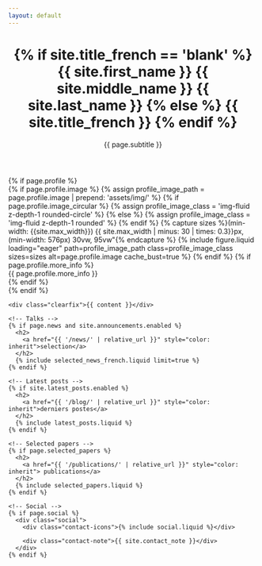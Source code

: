 ```yaml
---
layout: default
---
```

<div class="post">
  <header class="post-header">
    <h1 class="post-title">
      {% if site.title_french == 'blank' %}
        <span class="font-weight-bold">{{ site.first_name }}</span> {{ site.middle_name }}
        {{ site.last_name }}
      {% else %}
        {{ site.title_french }}
      {% endif %}
    </h1>
    <p class="desc">{{ page.subtitle }}</p>
  </header>

  <article>
    {% if page.profile %}
      <div class="profile float-{% if page.profile.align == 'left' %}left{% else %}right{% endif %}">
        {% if page.profile.image %}
          {% assign profile_image_path = page.profile.image | prepend: 'assets/img/' %}
          {% if page.profile.image_circular %}
            {% assign profile_image_class = 'img-fluid z-depth-1 rounded-circle' %}
          {% else %}
            {% assign profile_image_class = 'img-fluid z-depth-1
      rounded' %}
          {% endif %}
          {% capture sizes %}(min-width: {{site.max_width}}) {{ site.max_width | minus: 30 | times: 0.3}}px, (min-width: 576px)
      30vw, 95vw"{% endcapture %}
          {%
            include figure.liquid loading="eager" path=profile_image_path class=profile_image_class sizes=sizes alt=page.profile.image
            cache_bust=true
          %}
        {% endif %}
        {% if page.profile.more_info %}
          <div class="more-info">{{ page.profile.more_info }}</div>
        {% endif %}
      </div>
    {% endif %}

    <div class="clearfix">{{ content }}</div>

    <!-- Talks -->
    {% if page.news and site.announcements.enabled %}
      <h2>
        <a href="{{ '/news/' | relative_url }}" style="color: inherit">selection</a>
      </h2>
      {% include selected_news_french.liquid limit=true %}
    {% endif %}

    <!-- Latest posts -->
    {% if site.latest_posts.enabled %}
      <h2>
        <a href="{{ '/blog/' | relative_url }}" style="color: inherit">derniers postes</a>
      </h2>
      {% include latest_posts.liquid %}
    {% endif %}

    <!-- Selected papers -->
    {% if page.selected_papers %}
      <h2>
        <a href="{{ '/publications/' | relative_url }}" style="color: inherit"> publications</a>
      </h2>
      {% include selected_papers.liquid %}
    {% endif %}

    <!-- Social -->
    {% if page.social %}
      <div class="social">
        <div class="contact-icons">{% include social.liquid %}</div>

        <div class="contact-note">{{ site.contact_note }}</div>
      </div>
    {% endif %}
  </article>
</div>
